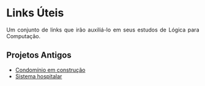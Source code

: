 # Links Úteis #

<p align="justify">Um conjunto de links que irão auxiliá-lo em seus estudos de Lógica para Computação.</p>

## Projetos Antigos ##

  - [Condomínio em construção](https://github.com/SpinnelSun/ProjetoAlloy)
  - [Sistema hospitalar](https://github.com/FannyVieira/projeto-alloy)
